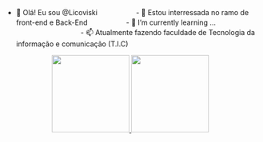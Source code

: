 - 👋 Olá! Eu sou @Licoviskiㅤㅤㅤㅤㅤㅤ- 👀 Estou interressada no ramo de front-end e Back-Endㅤㅤㅤㅤㅤㅤ- 🌱 I’m currently learning ...
ㅤㅤㅤㅤㅤㅤㅤㅤㅤㅤㅤㅤㅤㅤㅤ- 📫 Atualmente fazendo faculdade de Tecnologia da informação e comunicação (T.I.C)

<div align="center">
  <a href="https://github.com/Licoviski">
  <img height="155em" src="https://github-readme-stats.vercel.app/api?username=Licoviski&show_icons=true&theme=dracula&include_all_commits=true&count_private=true"/>
  <img height="155em" src="https://github-readme-stats.vercel.app/api/top-langs/?username=Licoviski&layout=compact&langs_count=7&theme=dracula"/>
</div>
